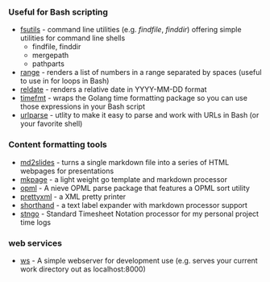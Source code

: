 
### Useful for Bash scripting

+ [fsutils](https://rsdoiel.github.io/fsutils) - command line utilities (e.g. *findfile*, *finddir*) offering simple utilities for command line shells
    + findfile, finddir
    + mergepath
    + pathparts
+ [range](https://rsdoiel.github.io/range) - renders a list of numbers in a range separated by spaces (useful to use in for loops in Bash)
+ [reldate](https://rsdoiel.github.io/reldate) - renders a relative date in YYYY-MM-DD format
+ [timefmt](https://rsdoiel.github.io/timefmt) - wraps the Golang time formatting package so you can use those expressions in your Bash script
+ [urlparse](https://rsdoiel.github.io/urlparse) - utlity to make it easy to parse and work with URLs in Bash (or your favorite shell)

### Content formatting tools

+ [md2slides](https://rsdoiel.github.io/md2slides) - turns a single markdown file into a series of HTML webpages for presentations
+ [mkpage](https://rsdoiel.github.io/mkpage) - a light weight go template and markdown processor
+ [opml](https://rsdoiel.github.io/opml) - A nieve OPML parse package that features a OPML sort utility
+ [prettyxml](https://rsdoiel.github.io/prettyxml) - a XML pretty printer
+ [shorthand](https://rsdoiel.github.io/shorthand) - a text label expander with markdown processor support
+ [stngo](https://rsdoiel.github.io/stngo) - Standard Timesheet Notation processor for my personal project time logs

### web services

+ [ws](https://rsdoiel.github.io/ws) - A simple webserver for development use (e.g. serves your current work directory out as localhost:8000)

